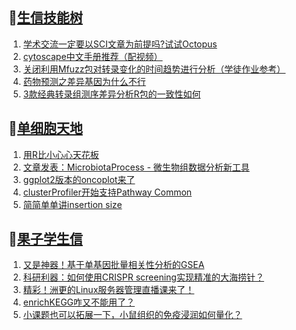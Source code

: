 ## 📝[生信技能树](https://github.com/ixxmu/mp_duty/issues?q=label%3A%E7%94%9F%E4%BF%A1%E6%8A%80%E8%83%BD%E6%A0%91+is%3Aclosed)
<!-- 1issueTable -->

1. [学术交流一定要以SCI文章为前提吗?试试Octopus](https://github.com/ixxmu/mp_duty/issues/3794) 
2. [cytoscape中文手册推荐（配视频）](https://github.com/ixxmu/mp_duty/issues/3793) 
3. [关闭利用Mfuzz包对转录变化的时间趋势进行分析（学徒作业参考）](https://github.com/ixxmu/mp_duty/issues/3784) 
4. [药物预测之差异基因为什么不行](https://github.com/ixxmu/mp_duty/issues/3742) 
5. [3款经典转录组测序差异分析R包的一致性如何](https://github.com/ixxmu/mp_duty/issues/3740) 
<!-- 1issueTable -->
## 📝[单细胞天地](https://github.com/ixxmu/mp_duty/issues?q=label%3A%E5%8D%95%E7%BB%86%E8%83%9E%E5%A4%A9%E5%9C%B0+is%3Aclosed)
<!-- 2issueTable -->

1. [用R比小心心天花板](https://github.com/ixxmu/mp_duty/issues/3760) 
2. [文章发表：MicrobiotaProcess - 微生物组数据分析新工具](https://github.com/ixxmu/mp_duty/issues/3751) 
3. [ggplot2版本的oncoplot来了](https://github.com/ixxmu/mp_duty/issues/3701) 
4. [clusterProfiler开始支持Pathway Common](https://github.com/ixxmu/mp_duty/issues/3691) 
5. [简简单单讲insertion size](https://github.com/ixxmu/mp_duty/issues/3642) 
<!-- 2issueTable -->

## 📝[果子学生信](https://github.com/ixxmu/mp_duty/issues?q=label%3A%E6%9E%9C%E5%AD%90%E5%AD%A6%E7%94%9F%E4%BF%A1+is%3Aclosed)
<!-- 3issueTable -->

1. [又是神器！基于单基因批量相关性分析的GSEA](https://github.com/ixxmu/mp_duty/issues/3772) 
2. [科研利器：如何使用CRISPR screening实现精准的大海捞针？](https://github.com/ixxmu/mp_duty/issues/3684) 
3. [精彩！洲更的Linux服务器管理直播课来了！](https://github.com/ixxmu/mp_duty/issues/3659) 
4. [enrichKEGG咋又不能用了？](https://github.com/ixxmu/mp_duty/issues/3499) 
5. [小课题也可以拓展一下，小鼠组织的免疫浸润如何量化？](https://github.com/ixxmu/mp_duty/issues/3407) 
<!-- 3issueTable -->
